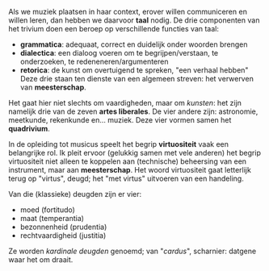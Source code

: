 Als we muziek plaatsen in haar context, erover willen communiceren en willen leren, dan hebben we daarvoor **taal** nodig. De drie componenten van het trivium doen een beroep op verschillende functies van taal:

- **grammatica**: adequaat, correct en duidelijk onder woorden brengen
- **dialectica**: een dialoog voeren om te begrijpen/verstaan, te onderzoeken, te redeneneren/argumenteren
- **retorica**: de kunst om overtuigend te spreken, "een verhaal hebben"
Deze drie staan ten dienste van een algemeen streven: het verwerven van **meesterschap**. 

Het gaat hier niet slechts om vaardigheden, maar om _kunsten_: het zijn namelijk drie van de zeven **artes liberales**. De vier andere zijn: astronomie, meetkunde, rekenkunde en... muziek. Deze vier vormen samen het **quadrivium**. 

In de opleiding tot musicus speelt het begrip **virtuositeit** vaak een belangrijke rol. Ik pleit ervoor (gelukkig samen met vele anderen) het begrip virtuositeit niet alleen te koppelen aan (technische) beheersing van een instrument, maar aan **meesterschap**. Het woord virtuositeit gaat letterlijk terug op "virtus", deugd; het "met virtus" uitvoeren van een handeling. 

Van die (klassieke) deugden zijn er vier:

- moed (fortitudo)
- maat (temperantia)
- bezonnenheid (prudentia)
- rechtvaardigheid (justitia)

Ze worden _kardinale deugden_ genoemd; van "_cardus_", scharnier: datgene waar het om draait.
